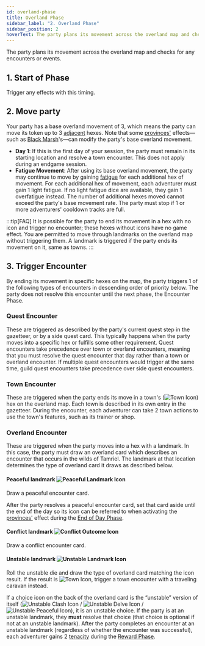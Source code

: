 ```yaml
---
id: overland-phase
title: Overland Phase
sidebar_label: "2. Overland Phase"
sidebar_position: 2
hoverText: The party plans its movement across the overland map and checks for any encounters or events.
---
```


The party plans its movement across the overland map and checks for any encounters or events.

## 1. Start of Phase

Trigger any effects with this timing.

## 2. Move party

Your party has a base overland movement of 3, which means the party can move its token up to 3 [adjacent](/docs/glossary/adjacent) hexes. Note that some [provinces'](/docs/campaign/provinces/) effects—such as [Black Marsh](/docs/campaign/provinces/black-marsh)'s—can modify the party's base overland movement.

- **Day 1**: If this is the first day of your session, the party must remain in its starting location and resolve a town encounter. This does not apply during an endgame session.
- **Fatigue Movement**: After using its base overland movement, the party may continue to move by gaining [fatigue](/docs/glossary/fatigue) for each additional hex of movement. For each additional hex of movement, each adventurer must gain 1 light fatigue. If no light fatigue dice are available, they gain 1 overfatigue instead. The number of additional hexes moved cannot exceed the party's base movement rate. The party must stop if 1 or more adventurers' cooldown tracks are full.

:::tip[FAQ]
It is possible for the party to end its movement in a hex with no icon and trigger no encounter; these hexes without icons have no game effect. You are permitted to move through landmarks on the overland map without triggering them. A landmark is triggered if the party ends its movement on it, same as towns.
:::

## 3. Trigger Encounter

By ending its movement in specific hexes on the map, the party triggers 1 of the following types of encounters in descending order of priority below. The party does not resolve this encounter until the next phase, the Encounter Phase.

### Quest Encounter

These are triggered as described by the party's current quest step in the gazetteer, or by a side quest card. This typically happens when the party moves into a specific hex or fulfills some other requirement. Quest encounters take precedence over town or overland encounters, meaning that you must resolve the quest encounter that day rather than a town or overland encounter. If multiple quest encounters would trigger at the same time, guild quest encounters take precedence over side quest encounters.

### Town Encounter

These are triggered when the party ends its move in a town's (<img src="/icons/town.svg" alt="Town Icon" class="icon-svg" />) hex on the overland map. Each town is described in its own entry in the gazetteer. During the encounter, each adventurer can take 2 town actions to use the town's features, such as its trainer or shop.

### Overland Encounter

These are triggered when the party moves into a hex with a landmark. In this case, the party must draw an overland card which describes an encounter that occurs in the wilds of Tamriel. The landmark at that location determines the type of overland card it draws as described below.

#### Peaceful landmark <img src="/icons/peaceful.svg" alt="Peaceful Landmark Icon" class="icon-svg" />

Draw a peaceful encounter card.

After the party resolves a peaceful encounter card, set that card aside until the end of the day so its icon can be referred to when activating the [provinces'](/docs/campaign/provinces/) effect during the [End of Day Phase](/docs/campaign/day/end-of-day-phase).

#### Conflict landmark <img src="/icons/conflict.svg" alt="Conflict Outcome Icon" class="icon-svg" />

Draw a conflict encounter card.

#### Unstable landmark <img src="/icons/unstable-landmark.svg" alt="Unstable Landmark Icon" class="icon-svg" />

Roll the unstable die and draw the type of overland card matching the icon result. If the result is <img src="/icons/town.svg" alt="Town Icon" class="icon-svg" />, trigger a town encounter with a traveling caravan instead.

If a choice icon on the back of the overland card is the “unstable” version of itself (<img src="/icons/unstable-clash.svg" alt="Unstable Clash Icon"  class="icon-svg" /> / <img src="/icons/unstable-delve.svg" alt="Unstable Delve Icon" class="icon-svg" /> / <img src="/icons/unstable-peaceful.svg" alt="Unstable Peaceful Icon" class="icon-svg" />), it is an unstable choice. If the party is at an unstable landmark, they **must** resolve that choice (that choice is optional if not at an unstable landmark). After the party completes an encounter at an unstable landmark (regardless of whether the encounter was successful), each adventurer gains 2 [tenacity](/docs/glossary/tenacity) during the [Reward Phase](/docs/campaign/day/reward-phase).
